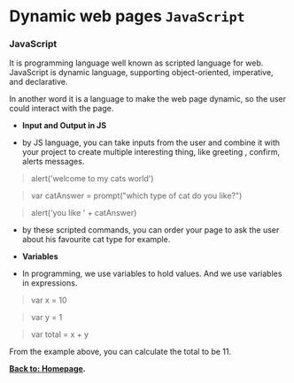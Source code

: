 # Dynamic web pages `JavaScript`
### JavaScript
It is programming language well known as scripted language for web. JavaScript is dynamic language, supporting object-oriented, imperative, and declarative. 

In another word it is a language to make the web page dynamic, so the user could interact with the page.
* **Input and Output in JS**

 - by JS language, you can take inputs from the user and combine it with your project to create multiple interesting thing, like greeting , confirm, alerts messages.

>alert('welcome to my cats world')

>var catAnswer = prompt("which type of cat do you 
like?")

>alert('you like ' + catAnswer)

 - by these scripted commands, you can order your page to ask the user about his favourite cat type for example.
* **Variables**
- In programming, we use variables to hold values. And we use variables in expressions. 

>var x = 10

>var y = 1

>var total = x + y

From the example above, you can calculate the total to be 11.



**[Back to: Homepage](https://omarhumamah.github.io/reading-note/).**